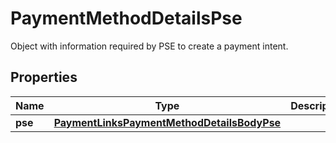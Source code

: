 

# PaymentMethodDetailsPse

Object with information required by PSE to create a payment intent.

## Properties

| Name | Type | Description | Notes |
|------------ | ------------- | ------------- | -------------|
|**pse** | [**PaymentLinksPaymentMethodDetailsBodyPse**](PaymentLinksPaymentMethodDetailsBodyPse.md) |  |  |




